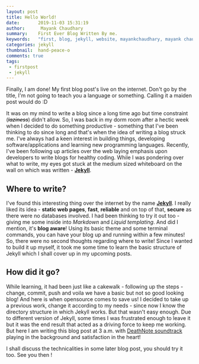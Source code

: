 ```yaml
---
layout: post
title: Hello World!
date:       2019-11-03 15:31:19
author:      Mayank Chaudhary
summary:    First Ever Blog Written By me.
keywords:	"first, blog, jekyll, website, mayankchaudhary, mayank chaudhary, developer, iit, roorkee, iit roorkee, personal, about me"
categories: jekyll
thumbnail:  hand-peace-o
comments: true
tags:
 - firstpost
 - jekyll
---
```


Finally, I am done! My first blog post's live on the internet. Don't go by the title, I'm not going to teach you a language or something. Calling it a maiden post would do :D

It was on my mind to write a blog since a long time ago but time constraint (*~~laziness~~*) didn't allow. So, I was back in my dorm room after a hectic week when I decided to do something productive - something that I've been thinking to do since long and that's when the idea of writing a blog struck me. I've always had a keen interest in building things, developing software/applications and learning new programming languages. Recently, I've been following up articles over the web laying emphasis upon developers to write blogs for healthy coding. While I was pondering over what to write, my eyes got stuck at the medium sized whiteboard on the wall on which was written - [**Jekyll**](http://jekyllrb.com/).


## Where to write?

I've found this interesting thing over the internet by the name [**Jekyll**](http://jekyllrb.com/). I really liked its idea - **static web pages**, **fast**, **reliable** and on top of that, **secure** as there were no databases involved. I had been thinking to try it out too - giving me some inside into *Markdown* and *Liquid templating*. And did I mention, it's **blog aware**! Using its basic theme and some terminal commands, you can have your blog up and running within a few minutes! So, there were no second thoughts regarding where to write! Since I wanted to build it up myself, it took me some time to learn the basic structure of Jekyll which I shall cover up in my upcoming posts.

## How did it go?

While learning, it had been just like a cakewalk - following up the steps - change, commit, push and voila we have a basic but not so good looking blog! And here is when opensource comes to save us! I decided to take up a previous work, change it according to my needs - since now I know the directory structure in which Jekyll works. But that wasn't easy enough. Due to different version of Jekyll, some times I was frustrated enough to leave it but it was the end result that acted as a driving force to keep me working. But here I am writing this blog post at 3 a.m. with [DeathNote soundtrack](https://www.youtube.com/watch?v=CcVdjZN0-D4) playing in the background and satisfaction in the heart!

I shall discuss the technicalities in some later blog post, you should try it too. See you then !
